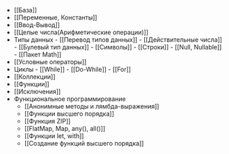 - [[База]]
- [[Переменные, Константы]]
- [[Ввод-Вывод]]
- [[Целые числа(Арифметические операции)]]
- Типы данных
		- [[Перевод типов данных]]
		- [[Действительные числа]]
		- [[Булевый тип данных]]
		- [[Символы]]
		- [[Строки]]
		- [[Null, Nullable]]
		- [[Пакет Math]]
- [[Условные операторы]]
- Циклы
		- [[While]]
		- [[Do-While]]
		- [[For]]
- [[Коллекции]]
- [[Функции]]
- [[Исключения]]
- Функциональное программирование
	- [[Анонимные методы и лямбда-выражения]]
	- [[Функции высшего порядка]]
	- [[Функция ZIP]]
	- [[FlatMap, Map, any(), all()]]
	- [[Функции let, with]]
	- [[Создание функций высшего порядка]]